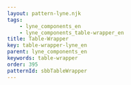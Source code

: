 ```yaml
---
layout: pattern-lyne.njk
tags: 
    - lyne_components_en
    - lyne_components_table-wrapper_en
title: Table-Wrapper
key: table-wrapper-lyne_en
parent: lyne_components_en
keywords: table-wrapper
order: 395
patternId: sbbTableWrapper
---
```

